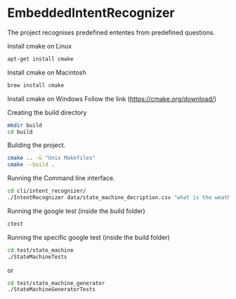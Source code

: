 # EmbeddedIntentRecognizer

The project recognises predefined ententes from predefined questions.

Install cmake on Linux

```sh
apt-get install cmake
```

Install cmake on Macintosh

```sh
brew install cmake
```

Install cmake on Windows
Follow the link (https://cmake.org/download/)

Creating the build directory

```sh
mkdir build
cd build
```

Building the project.

```sh
cmake .. -G "Unix Makefiles"
cmake --build .
```

Running the Command line interface.

```sh
cd cli/intent_recognizer/
./IntentRecognizer data/state_machine_decription.csv "what is the weather like today"
```

Running the google test (inside the build folder)

```sh
ctest
```

Running the specific google test (inside the build folder)

```sh
cd test/state_machine
./StateMachineTests
```

or

```sh
cd test/state_machine_generator
./StateMachineGeneratorTests
```
